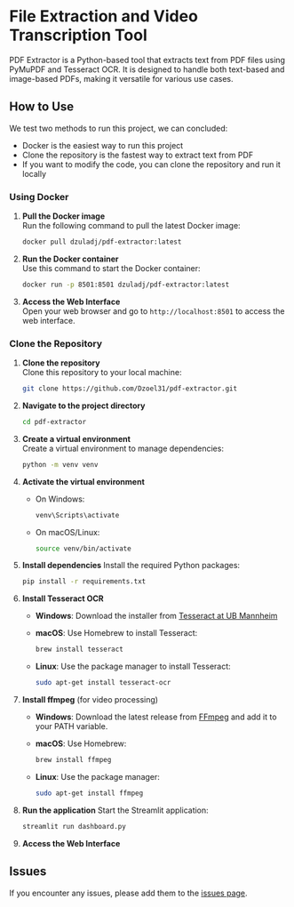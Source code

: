 # File Extraction and Video Transcription Tool

PDF Extractor is a Python-based tool that extracts text from PDF files using PyMuPDF and Tesseract OCR. It is designed to handle both text-based and image-based PDFs, making it versatile for various use cases.

## How to Use

We test two methods to run this project, we can concluded:

- Docker is the easiest way to run this project
- Clone the repository is the fastest way to extract text from PDF
- If you want to modify the code, you can clone the repository and run it locally

### Using Docker

1. **Pull the Docker image**  
    Run the following command to pull the latest Docker image:

    ```bash
    docker pull dzuladj/pdf-extractor:latest
    ```

2. **Run the Docker container**  
    Use this command to start the Docker container:

    ```bash
    docker run -p 8501:8501 dzuladj/pdf-extractor:latest
    ```

3. **Access the Web Interface**  
    Open your web browser and go to `http://localhost:8501` to access the web interface.

### Clone the Repository

1. **Clone the repository**  
    Clone this repository to your local machine:

    ```bash
    git clone https://github.com/Dzoel31/pdf-extractor.git
    ```

2. **Navigate to the project directory**

    ```bash
    cd pdf-extractor
    ```

3. **Create a virtual environment**  
    Create a virtual environment to manage dependencies:

    ```bash
    python -m venv venv
    ```

4. **Activate the virtual environment**

    - On Windows:

        ```bash
        venv\Scripts\activate
        ```

    - On macOS/Linux:

        ```bash
        source venv/bin/activate
        ```

5. **Install dependencies**
    Install the required Python packages:

    ```bash
    pip install -r requirements.txt
    ```

6. **Install Tesseract OCR**
    - **Windows**: Download the installer from [Tesseract at UB Mannheim](https://github.com/UB-Mannheim/tesseract/wiki)

    - **macOS**: Use Homebrew to install Tesseract:

        ```bash
        brew install tesseract
        ```

    - **Linux**: Use the package manager to install Tesseract:

        ```bash
        sudo apt-get install tesseract-ocr
        ```

7. **Install ffmpeg** (for video processing)
    - **Windows**: Download the latest release from [FFmpeg](https://ffmpeg.org/download.html) and add it to your PATH variable.
    - **macOS**: Use Homebrew:

        ```bash
        brew install ffmpeg
        ```

    - **Linux**: Use the package manager:

        ```bash
        sudo apt-get install ffmpeg
        ```

8. **Run the application**
    Start the Streamlit application:

    ```bash
    streamlit run dashboard.py
    ```

9. **Access the Web Interface**

## Issues

If you encounter any issues, please add them to the [issues page](https://github.com/Dzoel31/pdf-extractor/issues).
